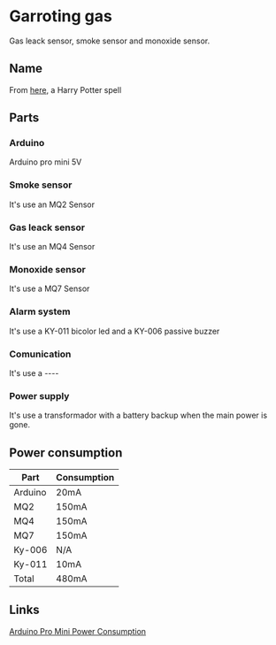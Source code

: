 # Garroting gas
Gas leack sensor, smoke sensor and monoxide sensor.

## Name
From [here](https://harrypotter.fandom.com/wiki/Garrotting_Gas), a Harry Potter spell

## Parts

### Arduino

Arduino pro mini 5V

### Smoke sensor

It's use an MQ2 Sensor

### Gas leack sensor

It's use an MQ4 Sensor

### Monoxide sensor

It's use a MQ7 Sensor

### Alarm system

It's use a KY-011 bicolor led and a KY-006 passive buzzer

### Comunication

It's use a ----

### Power supply

It's use a transformador with a battery backup when the main power is gone.

## Power consumption

| Part    | Consumption |
|---------|-------------|
| Arduino |  20mA       |
| MQ2     | 150mA       |
| MQ4     | 150mA       |
| MQ7     | 150mA       |
| Ky-006  |  N/A        |
| Ky-011  |  10mA       |
|  Total  |       480mA |


## Links

[Arduino Pro Mini Power Consumption](http://www.home-automation-community.com/arduino-low-power-how-to-run-atmega328p-for-a-year-on-coin-cell-battery/)